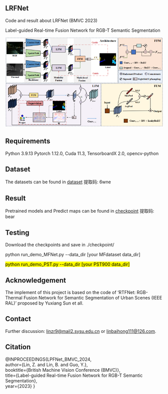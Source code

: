 ## LRFNet

Code and result about LRFNet (BMVC 2023)

Label-guided Real-time Fusion Network for RGB-T Semantic Segmentation

![model](https://github.com/KevinBHLin/LRFNet/blob/main/picture/model.png)
## Requirements

Python 3.9.13 Pytorch 1.12.0, Cuda 11.3, TensorboardX 2.0, opencv-python

## Dataset
The datasets can be found in [dataset](https://pan.baidu.com/s/1FVar8L6ihvQfx7xNcNumKw) 提取码: 6wne
## Result
Pretrained models and Predict maps can be found in [checkpoint](https://pan.baidu.com/s/15HrIL4fyxIafFkQQ5B6hPQ) 提取码: bear

## Testing
Download the checkpoints and save in ./checkpoint/

<span class="highlight">python run_demo_MFNet.py --data_dir [your MFdataset data_dir]</span>

<mark>python run_demo_PST.py --data_dir [your PST900 data_dir]<mark>
## Acknowledgement
The implement of this project is based on the code of ‘RTFNet: RGB-Thermal Fusion Network for Semantic Segmentation of Urban Scenes (IEEE RAL)’ proposed by Yuxiang Sun et all.

## Contact
Further discussion: linzr9@mail2.sysu.edu.cn or linbaihong111@126.com.


## Citation

@INPROCEEDINGS{LPFNet_BMVC_2024,  
	author={Lin, Z. and Lin, B. and Guo, Y.},  
	booktitle={British Machine Vision Conference (BMVC)},   
	title={Label-guided Real-time Fusion Network for RGB-T Semantic Segmentation},   
	year={2023}
}


 
 
